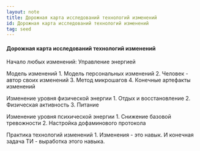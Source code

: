 ```yaml
---
layout: note
title: Дорожная карта исследований технологий изменений
id: Дорожная карта исследований технологий изменений
tag: seed
---
```






#### Дорожная карта исследований технологий изменений

Начало любых изменений: Управление энергией

Модель изменений
	1. Модель персональных изменений
	2. Человек - автор своих изменений
	3. Метод микрошагов
	4. Конечные артефакты изменений

Изменение уровня физической энергии
	1. Отдых и восстановление
	2. Физическая активность
	3. Питание

Изменение уровня психической энергии
	1. Снижение базовой тревожности
	2. Настройка дофаминового протокола
	
Практика технологий изменений
	1. Изменения - это навык. И конечная задача ТИ - выработка этого навыка. 